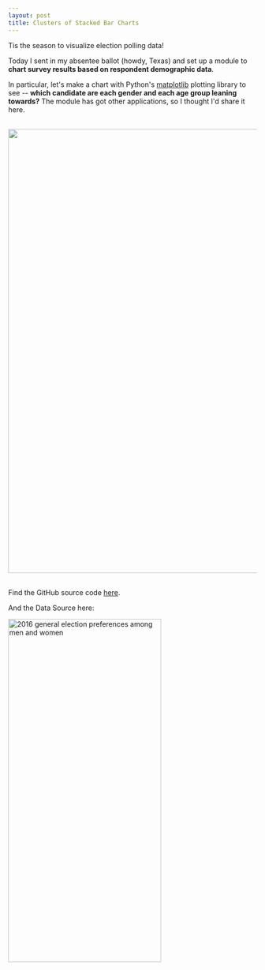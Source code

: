 ```yaml
---
layout: post
title: Clusters of Stacked Bar Charts
---
```


Tis the season to visualize election polling data!

Today I sent in my absentee ballot (howdy, Texas) and set up a module to <b>chart survey results based on respondent demographic data</b>.

In particular, let's make a chart with Python's <a href="http://matplotlib.org/index.html">matplotlib</a> plotting library to see -- <b>which candidate are each gender and each age group leaning towards?</b> The module has got other applications, so I thought I'd share it here.
<br><br>

<img style= "width: 900;" src="http://cgerson.github.io/images/Election_Preferences_by_Gender_and_Age.png">
<br><br>


Find the GitHub source code <a href="https://github.com/cgerson/clustered-stacked-chart">here</a>.

And the Data Source here:

<a href="http://www.pewresearch.org/fact-tank/2016/07/28/a-closer-look-at-the-gender-gap-in-presidential-voting/ft_16-7-29-gender2/"><img width="310" height="696" src="http://assets.pewresearch.org/wp-content/uploads/sites/12/2016/07/FT_16.7.29.Gender2.png" class="attachment-large size-large" alt="2016 general election preferences among men and women" /></a>
